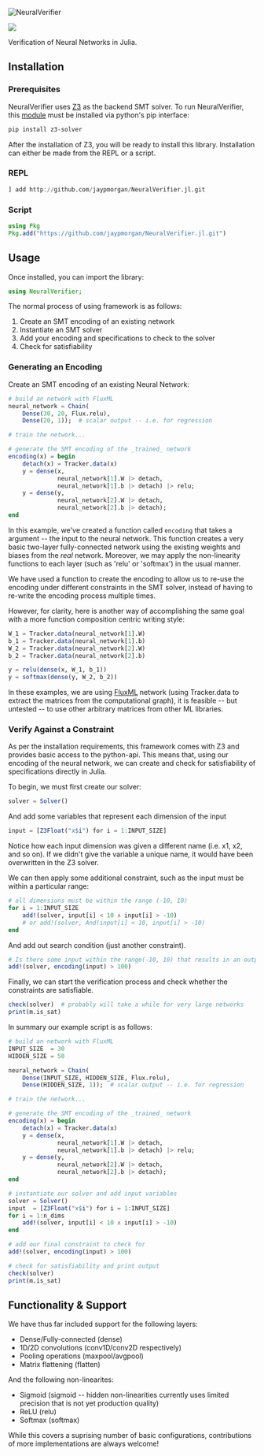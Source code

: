 ![NeuralVerifier](./docs/src/assets/NeuralVerifier-v1.png)

[![](https://img.shields.io/badge/docs-stable-blue.svg?style=flat-square)](https://jaypmorgan.github.io/NeuralVerifier.jl/dev)

Verification of Neural Networks in Julia.

## Installation

### Prerequisites 

NeuralVerifier uses [Z3](https://github.com/Z3Prover/z3) as the backend SMT solver. To run NeuralVerifier, this [module](https://pypi.org/project/z3-solver/) must be installed via python's pip interface:

```bash
pip install z3-solver
```

After the installation of Z3, you will be ready to install this library. Installation can either be made from the REPL or a script.

### REPL

```julia
] add http://github.com/jaypmorgan/NeuralVerifier.jl.git
```

### Script

```julia
using Pkg
Pkg.add("https://github.com/jaypmorgan/NeuralVerifier.jl.git")
```

## Usage

Once installed, you can import the library:

```julia
using NeuralVerifier;
```

The normal process of using framework is as follows:

1. Create an SMT encoding of an existing network
2. Instantiate an SMT solver
3. Add your encoding and specifications to check to the solver
4. Check for satisfiability

### Generating an Encoding

Create an SMT encoding of an existing Neural Network:

```julia
# build an network with FluxML
neural_network = Chain(
	Dense(30, 20, Flux.relu),
	Dense(20, 1));  # scalar output -- i.e. for regression

# train the network...

# generate the SMT encoding of the _trained_ network
encoding(x) = begin
	detach(x) = Tracker.data(x)
    y = dense(x,
              neural_network[1].W |> detach,
              neural_network[1].b |> detach) |> relu;
    y = dense(y,
              neural_network[2].W |> detach,
              neural_network[2].b |> detach);
end
```

In this example, we've created a function called `encoding` that takes a argument -- the input to the neural network. This function creates a very basic two-layer fully-connected network using the existing weights and biases from the _real_ network. Moreover, we may apply the non-linearity functions to each layer (such as 'relu' or 'softmax') in the usual manner.

We have used a function to create the encoding to allow us to re-use the encoding under different constraints in the SMT solver, instead of having to re-write the encoding process multiple times.

However, for clarity, here is another way of accomplishing the same goal with a more function composition centric writing style:

```julia
W_1 = Tracker.data(neural_network[1].W)
b_1 = Tracker.data(neural_network[1].b)
W_2 = Tracker.data(neural_network[2].W)
b_2 = Tracker.data(neural_network[2].b)

y = relu(dense(x, W_1, b_1))
y = softmax(dense(y, W_2, b_2))
```

In these examples, we are using [FluxML](https://fluxml.ai) network (using Tracker.data to extract the matrices from the computational graph), it is feasible -- but untested -- to use other arbitrary matrices from other ML libraries.

### Verify Against a Constraint

As per the installation requirements, this framework comes with Z3 and provides basic access to the python-api. This means that, using our encoding of the neural network, we can create and check for satisfiability of specifications directly in Julia.

To begin, we must first create our solver:

```julia
solver = Solver()
```

And add some variables that represent each dimension of the input

```julia
input = [Z3Float("x$i") for i = 1:INPUT_SIZE]
```

Notice how each input dimension was given a different name (i.e. x1, x2, and so on). If we didn't give the variable a unique name, it would have been overwritten in the Z3 solver.

We can then apply some additional constraint, such as the input must be within a particular range:

```julia
# all dimensions must be within the range (-10, 10)
for i = 1:INPUT_SIZE
    add!(solver, input[i] < 10 ∧ input[i] > -10)
    # or add!(solver, And(input[i] < 10, input[i] > -10)
end
```

And add out search condition (just another constraint).

```julia
# Is there some input within the range(-10, 10) that results in an output > 100
add!(solver, encoding(input) > 100)
```

Finally, we can start the verification process and check whether the constraints are satisfiable.

```julia
check(solver)  # probably will take a while for very large networks
print(m.is_sat)
```

In summary our example script is as follows:

```julia
# build an network with FluxML
INPUT_SIZE  = 30
HIDDEN_SIZE = 50

neural_network = Chain(
	Dense(INPUT_SIZE, HIDDEN_SIZE, Flux.relu),
	Dense(HIDDEN_SIZE, 1));  # scalar output -- i.e. for regression

# train the network...

# generate the SMT encoding of the _trained_ network
encoding(x) = begin
	detach(x) = Tracker.data(x)
    y = dense(x,
              neural_network[1].W |> detach,
              neural_network[1].b |> detach) |> relu;
    y = dense(y,
              neural_network[2].W |> detach,
              neural_network[2].b |> detach);
end

# instantiate our solver and add input variables
solver = Solver()
input  = [Z3Float("x$i") for i = 1:INPUT_SIZE]
for i = 1:n_dims
    add!(solver, input[i] < 10 ∧ input[i] > -10)
end

# add our final constraint to check for
add!(solver, encoding(input) > 100)

# check for satisfiability and print output
check(solver)
print(m.is_sat)
```

## Functionality & Support

We have thus far included support for the following layers:

- Dense/Fully-connected (dense)
- 1D/2D convolutions (conv1D/conv2D respectively)
- Pooling operations (maxpool/avgpool)
- Matrix flattening (flatten)

And the following non-linearites:

- Sigmoid (sigmoid -- hidden non-linearities currently uses limited precision that is not yet production quality)
- ReLU (relu)
- Softmax (softmax)

While this covers a suprising number of basic configurations, contributions of more implementations are always welcome!
